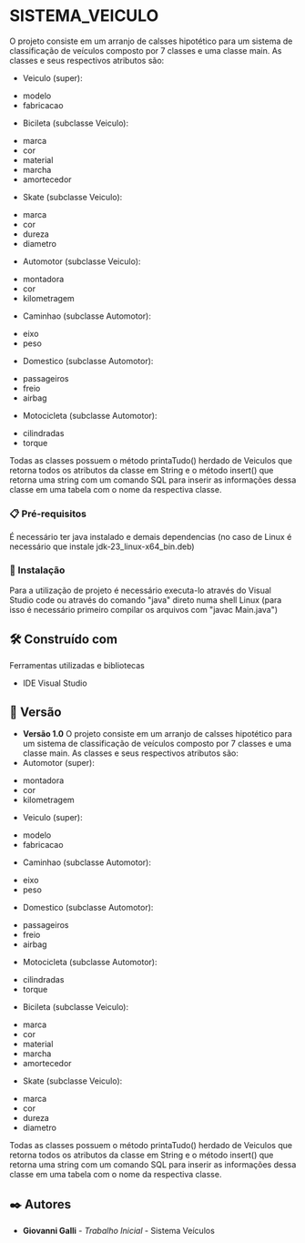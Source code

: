# SISTEMA_VEICULO

O projeto consiste em um arranjo de calsses hipotético para um sistema de classificação de veículos composto por 7 classes e uma classe main. As classes e seus respectivos atributos são:

* Veiculo (super):
 - modelo
 - fabricacao

* Bicileta (subclasse Veiculo):
 - marca
 - cor
 - material
 - marcha
 - amortecedor

* Skate (subclasse Veiculo):
 - marca
 - cor
 - dureza
 - diametro

* Automotor (subclasse Veiculo):
 - montadora
 - cor
 - kilometragem

* Caminhao (subclasse Automotor):
 - eixo
 - peso

* Domestico (subclasse Automotor):
 - passageiros
 - freio
 - airbag

* Motocicleta (subclasse Automotor):
 - cilindradas
 - torque


Todas as classes possuem o método printaTudo() herdado de Veiculos que retorna todos os atributos da classe em String e o método insert() que retorna uma string com um comando SQL para inserir as informações dessa classe em uma tabela com o nome da respectiva classe.

### 📋 Pré-requisitos

É necessário ter java instalado e demais dependencias (no caso de Linux é necessário que instale jdk-23_linux-x64_bin.deb)

### 🔧 Instalação

Para a utilização de projeto é necessário executa-lo através do Visual Studio code ou através do comando "java" direto numa shell Linux (para isso é necessário primeiro compilar os arquivos com "javac Main.java")

## 🛠️ Construído com

Ferramentas utilizadas e bibliotecas

* IDE Visual Studio

## 📌 Versão

* **Versão 1.0** O projeto consiste em um arranjo de calsses hipotético para um sistema de classificação de veículos composto por 7 classes e uma classe main. As classes e seus respectivos atributos são:
* Automotor (super):
 - montadora
 - cor
 - kilometragem

* Veiculo (super):
 - modelo
 - fabricacao

* Caminhao (subclasse Automotor):
 - eixo
 - peso

* Domestico (subclasse Automotor):
 - passageiros
 - freio
 - airbag

* Motocicleta (subclasse Automotor):
 - cilindradas
 - torque

* Bicileta (subclasse Veiculo):
 - marca
 - cor
 - material
 - marcha
 - amortecedor

* Skate (subclasse Veiculo):
 - marca
 - cor
 - dureza
 - diametro

Todas as classes possuem o método printaTudo() herdado de Veiculos que retorna todos os atributos da classe em String e o método insert() que retorna uma string com um comando SQL para inserir as informações dessa classe em uma tabela com o nome da respectiva classe.

## ✒️ Autores

* **Giovanni Galli** - *Trabalho Inicial* - Sistema Veículos


